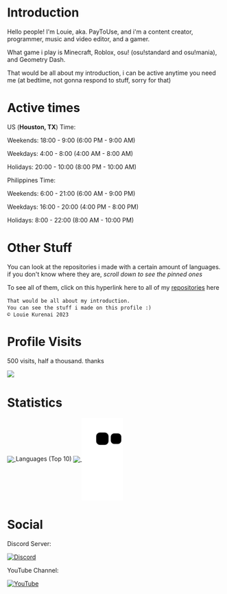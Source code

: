 # Introduction

Hello people! I'm Louie, aka. PayToUse, and i'm a content creator, programmer, music and video editor, and a gamer.

What game i play is Minecraft, Roblox, osu! (osu!standard and osu!mania), and Geometry Dash. 

That would be all about my introduction, i can be active anytime you need me (at bedtime, not gonna respond to stuff, sorry for that) 

# Active times

US (**Houston, TX**) Time:

Weekends: 18:00 - 9:00 (6:00 PM - 9:00 AM)

Weekdays: 4:00 - 8:00 (4:00 AM - 8:00 AM)

Holidays: 20:00 - 10:00 (8:00 PM - 10:00 AM)

Philippines Time: 

Weekends: 6:00 - 21:00 (6:00 AM - 9:00 PM)

Weekdays: 16:00 - 20:00 (4:00 PM - 8:00 PM) 

Holidays: 8:00 - 22:00 (8:00 AM - 10:00 PM)

# Other Stuff

You can look at the repositories i made with a certain amount of languages. if you don't know where they are, *scroll down to see the pinned ones*

To see all of them, click on this hyperlink here to all of my [repositories](https://github.com/PayToUse?tab=repositories) here

```
That would be all about my introduction.
You can see the stuff i made on this profile :)
© Louie Kurenai 2023
```

# Profile Visits

500 visits, half a thousand. thanks

<img src="https://profile-counter.glitch.me/PayToUse/count.svg" />
</p>

# Statistics

<a href="https://github.com/anuraghazra/github-readme-stats">
  <img align="center" src="https://github-readme-stats.vercel.app/api?username=PayToUse&bg_color=37,FF5555,aaaaaa&title_color=ffffff&text_color=ffffff&include_all_commits=true"/>
</a>
Languages (Top 10)
<a href="https://github.com/anuraghazra/github-readme-stats">
  <img align="center" src="https://github-readme-stats.vercel.app/api/top-langs/?username=PayToUse&bg_color=30,FF0000,660000&title_color=ffffff&text_color=ffffff&langs_count=10&hide_title=true&layout=compact&hide_border=true" />
</a> 
<a href="https://github.com/marketplace/actions/generate-snake-game-from-github-contribution-grid">
  <img align="center" src="https://raw.githubusercontent.com/PayToUse/PayToUse/output/github-contribution-grid-snake.svg">
</a>

# Social
Discord Server:

[![Discord](https://img.shields.io/discord/774138960430759958.svg?label=&logo=discord&logoColor=ffffff&color=7389D8&labelColor=6A7EC2)](https://discord.gg/bppaHBZXFB)

YouTube Channel:

[![YouTube](https://img.shields.io/badge/subscribers-2.72k-red?logo=youtube&style=social/)](http://youtube.com/channel/UCEkrftuZFO5a4EJAZSiPhfQ)
